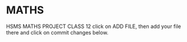 # MATHS
HSMS MATHS PROJECT CLASS 12
click on ADD FILE, then add your file there and click on commit changes below.
